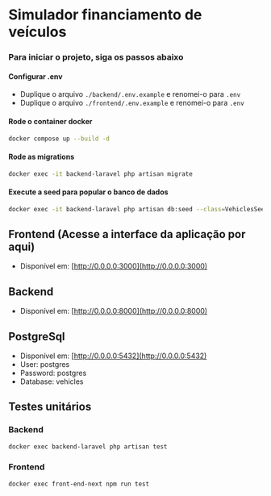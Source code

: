 # Simulador financiamento de veículos

### Para iniciar o projeto, siga os passos abaixo

#### Configurar .env

- Duplique o arquivo `./backend/.env.example` e renomei-o para `.env`
- Duplique o arquivo `./frontend/.env.example` e renomei-o para `.env`

#### Rode o container docker

```bash
docker compose up --build -d
```

#### Rode as migrations

```bash
docker exec -it backend-laravel php artisan migrate
```

#### Execute a seed para popular o banco de dados

```bash
docker exec -it backend-laravel php artisan db:seed --class=VehiclesSeeder
```

## Frontend (Acesse a interface da aplicação por aqui)

- Disponível em: [http://0.0.0.0:3000](http://0.0.0.0:3000)

## Backend

- Disponível em: [http://0.0.0.0:8000](http://0.0.0.0:8000)

## PostgreSql

- Disponível em: [http://0.0.0.0:5432](http://0.0.0.0:5432)
- User: postgres
- Password: postgres
- Database: vehicles

## Testes unitários

### Backend

```bash
docker exec backend-laravel php artisan test
```

### Frontend

```bash
docker exec front-end-next npm run test
```
